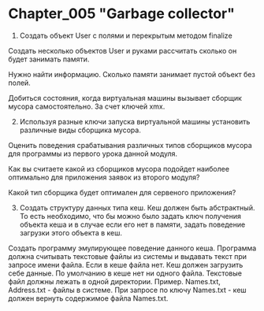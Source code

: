 # Chapter_005 "Garbage collector"

1.  Создать объект User c полями и перекрытым методом finalize

  Создать несколько объектов User и руками рассчитать сколько он будет занимать памяти.

  Нужно найти информацию. Сколько памяти занимает пустой объект без полей.

  Добиться состояния, когда виртуальная машины вызывает сборщик мусора самостоятельно. За счет ключей xmx.
  
  
 
2.  Используя разные ключи запуска виртуальной машины установить различные виды сборщика мусора.

  Оценить поведения срабатывания различных типов сборщиков мусора для программы из первого урока данной модуля.

  Как вы считаете какой из сборщиков мусора подойдет наиболее оптимально для приложения заявок из второго модуля?

  Какой тип сборщика будет оптимален для сервеного приложения?
  
  
  
3.  Создать структуру данных типа кеш. Кеш должен быть абстрактный. То есть необходимо, что бы можно было задать ключ получения объекта кеша и в случае если его нет в памяти, задать поведение загрузки этого объекта в кеш.

  Создать программу эмулирующее поведение данного кеша. Программа должна считывать текстовые файлы из системы и выдавать текст при запросе имени файла. Если в кеше файла нет. Кеш должен загрузить себе данные. По умолчанию в кеше нет ни одного файла. Текстовые файл должны лежать в одной директории. Пример. Names.txt, Address.txt - файлы в системе. При запросе по ключу Names.txt - кеш должен вернуть содержимое файла Names.txt.
